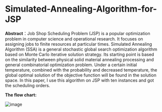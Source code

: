 # Simulated-Annealing-Algorithm-for-JSP

**Abstract**：Job Shop Scheduling Problem (JSP) is a popular optimization problem in computer science and operational research. It focuses on assigning jobs to finite resources at particular times. Simulated Annealing Algorithm (SSA) is a general stochastic global search optimization algorithm based on Monte Carlo iterative solution strategy. Its starting point is based on the similarity between physical solid material annealing processing and general combinatorial optimization problem. Under a certain initial temperature, combined with the probability and decreased temperature, the global optimal solution of the objective function will be found in the solution space. In this paper, I use this algorithm on JSP with ten instances and got the scheduling orders.

**The flow chart:**

![image](https://user-images.githubusercontent.com/60317828/126891466-9d0cdaac-2f46-4aa6-98be-e47c747cc46f.png)
